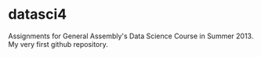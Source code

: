 datasci4
========

Assignments for General Assembly's Data Science Course in Summer 2013.
My very first github repository.
